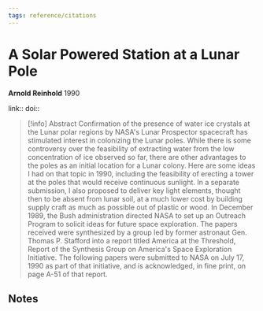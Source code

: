 ```yaml
---
tags: reference/citations
---
```

# A Solar Powered Station at a Lunar Pole

**Arnold Reinhold**
1990

link:: 
doi:: 

> [!info] Abstract
> Confirmation of the presence of water ice crystals at the Lunar polar regions by NASA's Lunar Prospector spacecraft has stimulated interest in colonizing the Lunar poles. While there is some controversy over the feasibility of extracting water from the low concentration of ice observed so far, there are other advantages to the poles as an initial location for a Lunar colony. Here are some ideas I had on that topic in 1990, including the feasibility of erecting a tower at the poles that would receive continuous sunlight. In a separate submission, I also proposed to deliver key light elements, thought then to be absent from lunar soil, at a much lower cost by building supply craft as much as possible out of plastic or wood.
In December 1989, the Bush administration directed NASA to set up an Outreach Program to solicit ideas for future space exploration. The papers received were synthesized by a group led by former astronaut Gen. Thomas P. Stafford into a report titled America at the Threshold, Report of the Synthesis Group on America's Space Exploration Initiative. The following papers were submitted to NASA on July 17, 1990 as part of that initiative, and is acknowledged, in fine print, on page A-51 of that report.



## Notes

